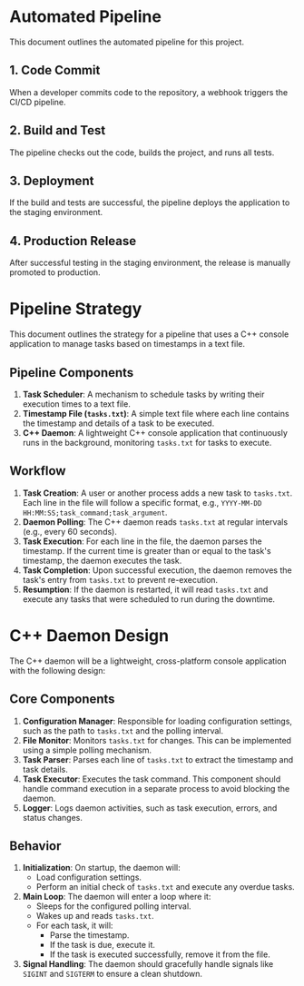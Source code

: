 # Automated Pipeline

This document outlines the automated pipeline for this project.

## 1. Code Commit

When a developer commits code to the repository, a webhook triggers the CI/CD pipeline.

## 2. Build and Test

The pipeline checks out the code, builds the project, and runs all tests.

## 3. Deployment

If the build and tests are successful, the pipeline deploys the application to the staging environment.

## 4. Production Release

After successful testing in the staging environment, the release is manually promoted to production.

# Pipeline Strategy

This document outlines the strategy for a pipeline that uses a C++ console application to manage tasks based on timestamps in a text file.

## Pipeline Components

1.  **Task Scheduler**: A mechanism to schedule tasks by writing their execution times to a text file.
2.  **Timestamp File (`tasks.txt`)**: A simple text file where each line contains the timestamp and details of a task to be executed.
3.  **C++ Daemon**: A lightweight C++ console application that continuously runs in the background, monitoring `tasks.txt` for tasks to execute.

## Workflow

1.  **Task Creation**: A user or another process adds a new task to `tasks.txt`. Each line in the file will follow a specific format, e.g., `YYYY-MM-DD HH:MM:SS;task_command;task_argument`.
2.  **Daemon Polling**: The C++ daemon reads `tasks.txt` at regular intervals (e.g., every 60 seconds).
3.  **Task Execution**: For each line in the file, the daemon parses the timestamp. If the current time is greater than or equal to the task's timestamp, the daemon executes the task.
4.  **Task Completion**: Upon successful execution, the daemon removes the task's entry from `tasks.txt` to prevent re-execution.
5.  **Resumption**: If the daemon is restarted, it will read `tasks.txt` and execute any tasks that were scheduled to run during the downtime.

# C++ Daemon Design

The C++ daemon will be a lightweight, cross-platform console application with the following design:

## Core Components

1.  **Configuration Manager**: Responsible for loading configuration settings, such as the path to `tasks.txt` and the polling interval.
2.  **File Monitor**: Monitors `tasks.txt` for changes. This can be implemented using a simple polling mechanism.
3.  **Task Parser**: Parses each line of `tasks.txt` to extract the timestamp and task details.
4.  **Task Executor**: Executes the task command. This component should handle command execution in a separate process to avoid blocking the daemon.
5.  **Logger**: Logs daemon activities, such as task execution, errors, and status changes.

## Behavior

1.  **Initialization**: On startup, the daemon will:
    *   Load configuration settings.
    *   Perform an initial check of `tasks.txt` and execute any overdue tasks.
2.  **Main Loop**: The daemon will enter a loop where it:
    *   Sleeps for the configured polling interval.
    *   Wakes up and reads `tasks.txt`.
    *   For each task, it will:
        *   Parse the timestamp.
        *   If the task is due, execute it.
        *   If the task is executed successfully, remove it from the file.
3.  **Signal Handling**: The daemon should gracefully handle signals like `SIGINT` and `SIGTERM` to ensure a clean shutdown.
